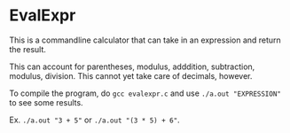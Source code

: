 # EvalExpr

This is a commandline calculator that can take in an expression and return the result.

This can account for parentheses, modulus, adddition, subtraction, modulus, division. This cannot yet take care of decimals, however.

To compile the program, do `gcc evalexpr.c` and use `./a.out "EXPRESSION"` to see some results.

Ex. `./a.out "3 + 5"` or `./a.out "(3 * 5) + 6"`.
